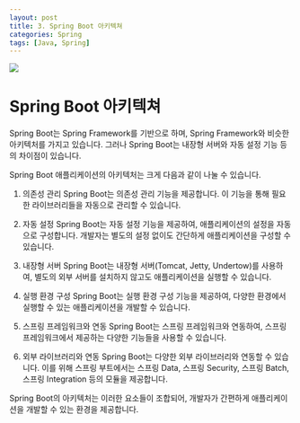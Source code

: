 ```yaml
---
layout: post
title: 3. Spring Boot 아키텍쳐
categories: Spring
tags: [Java, Spring]
---
```


<img src="https://4.bp.blogspot.com/-ou-a_Aa1t7A/W6IhNc3Q0gI/AAAAAAAAD6Y/pwh44arKiuM_NBqB1H7Pz4-7QhUxAgZkACLcBGAs/s1600/spring-boot-logo.png" />

# Spring Boot 아키텍쳐

Spring Boot는 Spring Framework를 기반으로 하며, Spring Framework와 비슷한 아키텍처를 가지고 있습니다. 그러나 Spring Boot는 내장형 서버와 자동 설정 기능 등의 차이점이 있습니다.

Spring Boot 애플리케이션의 아키텍처는 크게 다음과 같이 나눌 수 있습니다.

1. 의존성 관리
   Spring Boot는 의존성 관리 기능을 제공합니다. 이 기능을 통해 필요한 라이브러리들을 자동으로 관리할 수 있습니다.

2. 자동 설정
   Spring Boot는 자동 설정 기능을 제공하여, 애플리케이션의 설정을 자동으로 구성합니다. 개발자는 별도의 설정 없이도 간단하게 애플리케이션을 구성할 수 있습니다.

3. 내장형 서버
   Spring Boot는 내장형 서버(Tomcat, Jetty, Undertow)를 사용하여, 별도의 외부 서버를 설치하지 않고도 애플리케이션을 실행할 수 있습니다.

4. 실행 환경 구성
   Spring Boot는 실행 환경 구성 기능을 제공하여, 다양한 환경에서 실행할 수 있는 애플리케이션을 개발할 수 있습니다.

5. 스프링 프레임워크와 연동
   Spring Boot는 스프링 프레임워크와 연동하여, 스프링 프레임워크에서 제공하는 다양한 기능들을 사용할 수 있습니다.

6. 외부 라이브러리와 연동
   Spring Boot는 다양한 외부 라이브러리와 연동할 수 있습니다. 이를 위해 스프링 부트에서는 스프링 Data, 스프링 Security, 스프링 Batch, 스프링 Integration 등의 모듈을 제공합니다.

Spring Boot의 아키텍처는 이러한 요소들이 조합되어, 개발자가 간편하게 애플리케이션을 개발할 수 있는 환경을 제공합니다.
